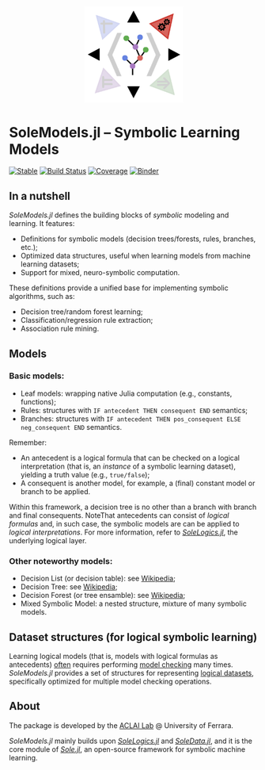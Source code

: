 <div align="center"><a href="https://github.com/aclai-lab/Sole.jl"><img src="logo.png" alt="" title="This package is part of Sole.jl" width="200"></a></div>

# SoleModels.jl – Symbolic Learning Models

[![Stable](https://img.shields.io/badge/docs-stable-blue.svg)](https://aclai-lab.github.io/SoleModels.jl/stable)
[![Build Status](https://api.cirrus-ci.com/github/aclai-lab/SoleModels.jl.svg?branch=main)](https://cirrus-ci.com/github/aclai-lab/SoleModels.jl)
[![Coverage](https://codecov.io/gh/aclai-lab/SoleModels.jl/branch/master/graph/badge.svg)](https://codecov.io/gh/aclai-lab/SoleModels.jl)
[![Binder](https://mybinder.org/badge_logo.svg)](https://mybinder.org/v2/gh/aclai-lab/SoleModels.jl/HEAD?labpath=pluto-demo.jl)
<!-- [![Code Style: Blue](https://img.shields.io/badge/code%20style-blue-4495d1.svg)](https://github.com/invenia/BlueStyle) -->

<!-- [![Dev](https://img.shields.io/badge/docs-dev-blue.svg)](https://aclai-lab.github.io/SoleModels.jl/dev) -->

## In a nutshell

*SoleModels.jl* defines the building blocks of *symbolic* modeling and learning.
It features:
- Definitions for symbolic models (decision trees/forests, rules, branches, etc.);
- Optimized data structures, useful when learning models from machine learning datasets;
- Support for mixed, neuro-symbolic computation.

These definitions provide a unified base for implementing symbolic algorithms, such as:
- Decision tree/random forest learning;
- Classification/regression rule extraction;
- Association rule mining.

## Models

### Basic models:

- Leaf models: wrapping native Julia computation (e.g., constants, functions);
- Rules: structures with `IF antecedent THEN consequent END` semantics;
- Branches: structures with `IF antecedent THEN pos_consequent ELSE neg_consequent END` semantics.

Remember:
- An antecedent is a logical formula that can be checked on a logical interpretation (that is, an *instance* of a symbolic learning dataset), yielding a truth value (e.g., `true/false`);
- A consequent is another model, for example, a (final) constant model or branch to be applied.

Within this framework, a decision tree is no other than a branch with branch and final consequents.
NoteThat antecedents can consist of *logical formulas* and, in such case, the symbolic models
are can be applied to *logical interpretations*.
For more information, refer to [*SoleLogics.jl*](https://github.com/aclai-lab/SoleLogics.jl), the underlying logical layer.

### Other noteworthy models:

- Decision List (or decision table): see [Wikipedia](https://en.wikipedia.org/wiki/Decision_list);
- Decision Tree: see [Wikipedia](https://en.wikipedia.org/wiki/Decision_tree);
- Decision Forest (or tree ensamble): see [Wikipedia](https://en.wikipedia.org/wiki/Random_forest);
- Mixed Symbolic Model: a nested structure, mixture of many symbolic models.

## Dataset structures (for logical symbolic learning)

Learning logical models (that is, models with logical formulas as antecedents)
[often](https://scholar.google.com/scholar?q=Multi-Models+and+Multi-Formulas+Finite+Model+Checking+for+Modal+Logic+Formulas+Induction.)
requires performing [model checking](https://en.wikipedia.org/wiki/Model_checking) many times.
*SoleModels.jl* provides a set of structures for representing [logical datasets](https://github.com/aclai-lab/SoleLogics.jl#interpretation-sets),
specifically optimized for multiple model checking operations.

<!-- TODO explain -->

## About

The package is developed by the [ACLAI Lab](https://aclai.unife.it/en/) @ University of Ferrara.

*SoleModels.jl* mainly builds upon [*SoleLogics.jl*](https://github.com/aclai-lab/SoleLogics.jl) and [*SoleData.jl*](https://github.com/aclai-lab/SoleData.jl), 
and it is the core module of [*Sole.jl*](https://github.com/aclai-lab/Sole.jl), an open-source framework for symbolic machine learning.
